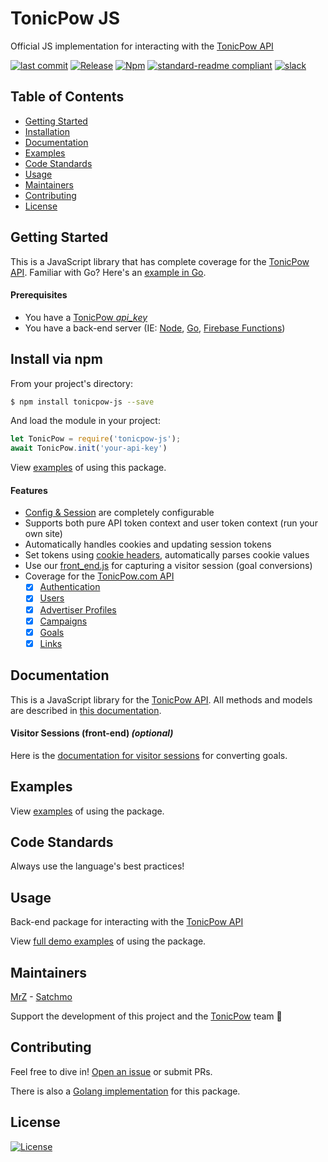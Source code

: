 # TonicPow JS
Official JS implementation for interacting with the [TonicPow API](https://docs.tonicpow.com)

[![last commit](https://img.shields.io/github/last-commit/tonicpow/tonicpow-js.svg?style=flat)](https://github.com/tonicpow/tonicpow-js/commits/master)
[![Release](https://img.shields.io/github/release-pre/tonicpow/tonicpow-js.svg?style=flat)](https://github.com/tonicpow/tonicpow-js/releases)
[![Npm](https://img.shields.io/npm/v/tonicpow-js?style=flat)](https://www.npmjs.com/package/tonicpow-js)
[![standard-readme compliant](https://img.shields.io/badge/standard--readme-OK-green.svg?style=flat)](https://github.com/RichardLitt/standard-readme)
[![slack](https://img.shields.io/badge/slack-tonicpow-orange.svg?style=flat)](https://atlantistic.slack.com/app_redirect?channel=tonicpow)

## Table of Contents
- [Getting Started](#getting-started)
- [Installation](#install-via-npm)
- [Documentation](#documentation)
- [Examples](#examples)
- [Code Standards](#code-standards)
- [Usage](#usage)
- [Maintainers](#maintainers)
- [Contributing](#contributing)
- [License](#license)

## Getting Started
This is a JavaScript library that has complete coverage for the [TonicPow API](https://docs.tonicpow.com).
Familiar with Go? Here's an [example in Go](https://github.com/tonicpow/go-tonicpow).

#### Prerequisites
- You have a [TonicPow _api_key_](https://docs.tonicpow.com)
- You have a back-end server (IE: [Node](https://nodejs.org/en/), [Go](https://golang.org/), [Firebase Functions](https://firebase.google.com/docs/functions))

## Install via npm
From your project's directory:
```bash
$ npm install tonicpow-js --save
``` 

And load the module in your project:
```javascript 
let TonicPow = require('tonicpow-js');
await TonicPow.init('your-api-key')
``` 

View [examples](examples/examples.js) of using this package.
 
#### Features
- [Config & Session](lib/api.js) are completely configurable
- Supports both pure API token context and user token context (run your own site)
- Automatically handles cookies and updating session tokens
- Set tokens using [cookie headers](examples/examples.js), automatically parses cookie values
- Use our [front_end.js](front_end.md) for capturing a visitor session (goal conversions)
- Coverage for the [TonicPow.com API](https://docs.tonicpow.com/)
    - [x] [Authentication](https://docs.tonicpow.com/#632ed94a-3afd-4323-af91-bdf307a399d2)
    - [x] [Users](https://docs.tonicpow.com/#50b3c130-7254-4a05-b312-b14647736e38)
    - [x] [Advertiser Profiles](https://docs.tonicpow.com/#2f9ec542-0f88-4671-b47c-d0ee390af5ea)
    - [x] [Campaigns](https://docs.tonicpow.com/#5aca2fc7-b3c8-445b-aa88-f62a681f8e0c)
    - [x] [Goals](https://docs.tonicpow.com/#316b77ab-4900-4f3d-96a7-e67c00af10ca)
    - [x] [Links](https://docs.tonicpow.com/#ee74c3ce-b4df-4d57-abf2-ccf3a80e4e1e)

## Documentation
This is a JavaScript library for the [TonicPow API](https://docs.tonicpow.com). All methods and models are described in [this documentation](https://docs.tonicpow.com).

#### Visitor Sessions (front-end) _(optional)_
Here is the [documentation for visitor sessions](front_end.md) for converting goals.

## Examples
View [examples](examples/examples.js) of using the package.

## Code Standards
Always use the language's best practices!

## Usage
Back-end package for interacting with the [TonicPow API](https://docs.tonicpow.com)

View [full demo examples](examples/examples.js) of using the package.

## Maintainers
[MrZ](https://github.com/mrz1836) - [Satchmo](https://github.com/rohenaz)
                                                                                                                                                           
Support the development of this project and the [TonicPow](https://tonicpow.com/) team 🙏

## Contributing
Feel free to dive in! [Open an issue](https://github.com/tonicpow/tonicpow-js/issues/new) or submit PRs.

There is also a [Golang implementation](https://github.com/tonicpow/go-tonicpow) for this package.

## License
[![License](https://img.shields.io/badge/license-Open%20BSV-brightgreen.svg?style=flat)](/LICENSE)
